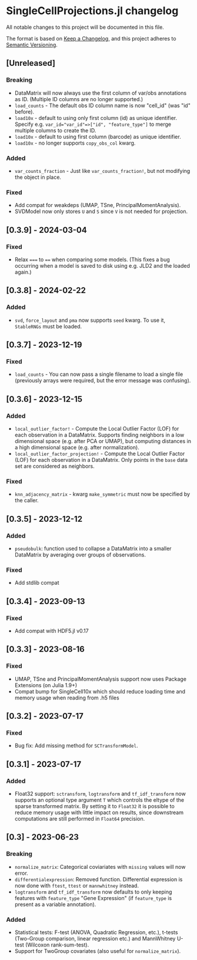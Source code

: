 # SingleCellProjections.jl changelog

All notable changes to this project will be documented in this file.

The format is based on [Keep a Changelog](https://keepachangelog.com/en/1.0.0/),
and this project adheres to [Semantic Versioning](https://semver.org/spec/v2.0.0.html).

## [Unreleased]

### Breaking

* DataMatrix will now always use the first column of var/obs annotations as ID. (Multiple ID columns are no longer supported.)
* `load_counts` - The default obs ID column name is now "cell_id" (was "id" before).
* `load10x` - default to using only first column (id) as unique identifier. Specify e.g. `var_id="var_id"=>["id", "feature_type"]` to merge multiple columns to create the ID.
* `load10x` - default to using first column (barcode) as unique identifier.
* `load10x` - no longer supports `copy_obs_col` kwarg.

### Added

* `var_counts_fraction` - Just like `var_counts_fraction!`, but not modifying the object in place.

### Fixed

* Add compat for weakdeps (UMAP, TSne, PrincipalMomentAnalysis).
* SVDModel now only stores `U` and `S` since `V` is not needed for projection.

## [0.3.9] - 2024-03-04

### Fixed

* Relax `===` to `==` when comparing some models. (This fixes a bug occurring when a model is saved to disk using e.g. JLD2 and the loaded again.)

## [0.3.8] - 2024-02-22

### Added

* `svd`, `force_layout` and `pma` now supports `seed` kwarg. To use it, `StableRNGs` must be loaded.

## [0.3.7] - 2023-12-19

### Fixed

* `load_counts` - You can now pass a single filename to load a single file (previously arrays were required, but the error message was confusing).

## [0.3.6] - 2023-12-15

### Added

* `local_outlier_factor!` - Compute the Local Outlier Factor (LOF) for each observation in a DataMatrix. Supports finding neighbors in a low dimensional space (e.g. after PCA or UMAP), but computing distances in a high dimensional space (e.g. after normalization).
* `local_outlier_factor_projection!` - Compute the Local Outlier Factor (LOF) for each observation in a DataMatrix. Only points in the `base` data set are considered as neighbors.

### Fixed

* `knn_adjacency_matrix` - kwarg `make_symmetric` must now be specified by the caller.


## [0.3.5] - 2023-12-12

### Added

* `pseudobulk`: function used to collapse a DataMatrix into a smaller DataMatrix by averaging over groups of observations.

### Fixed

* Add stdlib compat


## [0.3.4] - 2023-09-13

### Fixed

* Add compat with HDF5.jl v0.17

## [0.3.3] - 2023-08-16

### Fixed

* UMAP, TSne and PrincipalMomentAnalysis support now uses Package Extensions (on Julia 1.9+)
* Compat bump for SingleCell10x which should reduce loading time and memory usage when reading from .h5 files

## [0.3.2] - 2023-07-17

### Fixed

* Bug fix: Add missing method for `SCTransformModel`.

## [0.3.1] - 2023-07-17

### Added

* Float32 support: `sctransform`, `logtransform` and `tf_idf_transform` now supports an optional type argument `T` which controls the eltype of the sparse transformed matrix. By setting it to `Float32` it is possible to reduce memory usage with little impact on results, since downstream computations are still performed in `Float64` precision.

## [0.3] - 2023-06-23

### Breaking

* `normalize_matrix`: Categorical coviariates with `missing` values will now error.
* `differentialexpression`: Removed function. Differential expression is now done with `ftest`, `ttest` or `mannwhitney` instead.
* `logtransform` and `tf_idf_transform` now defaults to only keeping features with `feature_type` "Gene Expression" (if `feature_type` is present as a variable annotation).

### Added

* Statistical tests: F-test (ANOVA, Quadratic Regression, etc.), t-tests (Two-Group comparison, linear regression etc.) and MannWhitney U-test (Wilcoxon rank-sum-test).
* Support for TwoGroup covariates (also useful for `normalize_matrix`).
